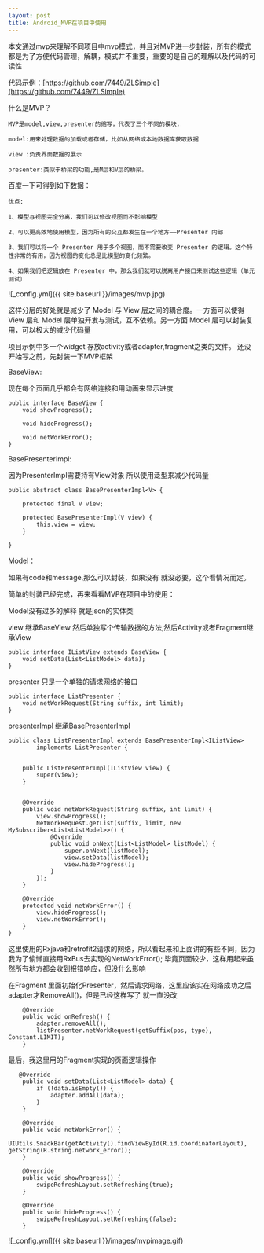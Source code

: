 ```yaml
---
layout: post
title: Android_MVP在项目中使用
---
```


本文通过mvp来理解不同项目中mvp模式，并且对MVP进一步封装，所有的模式都是为了方便代码管理，解耦，模式并不重要，重要的是自己的理解以及代码的可读性


代码示例：[https://github.com/7449/ZLSimple](https://github.com/7449/ZLSimple)


什么是MVP？

	MVP是model,view,presenter的缩写，代表了三个不同的模块，

	model:用来处理数据的加载或者存储，比如从网络或本地数据库获取数据
	
	view :负责界面数据的展示
	
	presenter:类似于桥梁的功能,是M层和V层的桥梁。

百度一下可得到如下数据：

	优点:
	
	1、模型与视图完全分离，我们可以修改视图而不影响模型
	
	2、可以更高效地使用模型，因为所有的交互都发生在一个地方——Presenter 内部
	
	3、我们可以将一个 Presenter 用于多个视图，而不需要改变 Presenter 的逻辑。这个特性非常的有用，因为视图的变化总是比模型的变化频繁。
	
	4、如果我们把逻辑放在 Presenter 中，那么我们就可以脱离用户接口来测试这些逻辑（单元测试）

![_config.yml]({{ site.baseurl }}/images/mvp.jpg)

这样分层的好处就是减少了 Model 与 View 层之间的耦合度。一方面可以使得 View 层和 Model 层单独开发与测试，互不依赖。另一方面 Model 层可以封装复用，可以极大的减少代码量

项目示例中多一个widget 存放activity或者adapter,fragment之类的文件。
还没开始写之前，先封装一下MVP框架

BaseView:

现在每个页面几乎都会有网络连接和用动画来显示进度

	public interface BaseView {
	    void showProgress();
	
	    void hideProgress();

		void netWorkError();
	}

BasePresenterImpl:

因为PresenterImpl需要持有View对象 所以使用泛型来减少代码量
	
	public abstract class BasePresenterImpl<V> {
	
	    protected final V view;
	
	    protected BasePresenterImpl(V view) {
	        this.view = view;
	    }

	}

Model：

如果有code和message,那么可以封装，如果没有 就没必要，这个看情况而定。

简单的封装已经完成，再来看看MVP在项目中的使用：
	
Model没有过多的解释  就是json的实体类

view 继承BaseView 然后单独写个传输数据的方法,然后Activity或者Fragment继承View

	public interface IListView extends BaseView {
	    void setData(List<ListModel> data);
	}

presenter 只是一个单独的请求网络的接口

	public interface ListPresenter {
	    void netWorkRequest(String suffix, int limit);
	}

presenterImpl 继承BasePresenterImpl 

	public class ListPresenterImpl extends BasePresenterImpl<IListView>
	        implements ListPresenter {
	
	
	    public ListPresenterImpl(IListView view) {
	        super(view);
	    }
	
	
	    @Override
	    public void netWorkRequest(String suffix, int limit) {
	        view.showProgress();
	        NetWorkRequest.getList(suffix, limit, new MySubscriber<List<ListModel>>() {
	            @Override
	            public void onNext(List<ListModel> listModel) {
	                super.onNext(listModel);
	                view.setData(listModel);
	                view.hideProgress();
	            }
	        });
	    }
	
	    @Override
	    protected void netWorkError() {
	        view.hideProgress();
	        view.netWorkError();
	    }
	}

	
这里使用的Rxjava和retrofit2请求的网络，所以看起来和上面讲的有些不同，因为我为了偷懒直接用RxBus去实现的NetWorkError(); 毕竟页面较少，这样用起来虽然所有地方都会收到报错响应，但没什么影响


在Fragment 里面初始化Presenter，然后请求网络，这里应该实在网络成功之后adapter才RemoveAll()，但是已经这样写了 就一直没改

		@Override
	    public void onRefresh() {
	        adapter.removeAll();
	        listPresenter.netWorkRequest(getSuffix(pos, type), Constant.LIMIT);
	    }

最后，我这里用的Fragment实现的页面逻辑操作

	   @Override
	    public void setData(List<ListModel> data) {
	        if (!data.isEmpty()) {
	            adapter.addAll(data);
	        }
	    }
	
	    @Override
	    public void netWorkError() {
	        UIUtils.SnackBar(getActivity().findViewById(R.id.coordinatorLayout), getString(R.string.network_error));
	    }
	
	    @Override
	    public void showProgress() {
	        swipeRefreshLayout.setRefreshing(true);
	    }
	
	    @Override
	    public void hideProgress() {
	        swipeRefreshLayout.setRefreshing(false);
	    }

![_config.yml]({{ site.baseurl }}/images/mvpimage.gif)